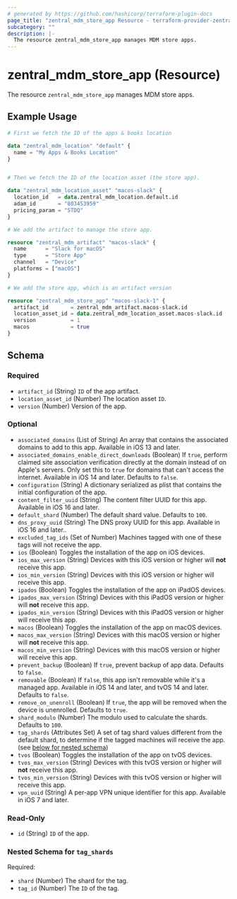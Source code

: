 ```yaml
---
# generated by https://github.com/hashicorp/terraform-plugin-docs
page_title: "zentral_mdm_store_app Resource - terraform-provider-zentral"
subcategory: ""
description: |-
  The resource zentral_mdm_store_app manages MDM store apps.
---
```


# zentral_mdm_store_app (Resource)

The resource `zentral_mdm_store_app` manages MDM store apps.

## Example Usage

```terraform
# First we fetch the ID of the apps & books location

data "zentral_mdm_location" "default" {
  name = "My Apps & Books Location"
}


# Then we fetch the ID of the location asset (the store app).

data "zentral_mdm_location_asset" "macos-slack" {
  location_id   = data.zentral_mdm_location.default.id
  adam_id       = "803453959"
  pricing_param = "STDQ"
}

# We add the artifact to manage the store app.

resource "zentral_mdm_artifact" "macos-slack" {
  name      = "Slack for macOS"
  type      = "Store App"
  channel   = "Device"
  platforms = ["macOS"]
}

# We add the store app, which is an artifact version

resource "zentral_mdm_store_app" "macos-slack-1" {
  artifact_id       = zentral_mdm_artifact.macos-slack.id
  location_asset_id = data.zentral_mdm_location_asset.macos-slack.id
  version           = 1
  macos             = true
}
```

<!-- schema generated by tfplugindocs -->
## Schema

### Required

- `artifact_id` (String) `ID` of the app artifact.
- `location_asset_id` (Number) The location asset `ID`.
- `version` (Number) Version of the app.

### Optional

- `associated_domains` (List of String) An array that contains the associated domains to add to this app. Available in iOS 13 and later.
- `associated_domains_enable_direct_downloads` (Boolean) If `true`, perform claimed site association verification directly at the domain instead of on Apple's servers. Only set this to `true` for domains that can't access the internet. Available in iOS 14 and later. Defaults to `false`.
- `configuration` (String) A dictionary serialized as plist that contains the initial configuration of the app.
- `content_filter_uuid` (String) The content filter UUID for this app. Available in iOS 16 and later.
- `default_shard` (Number) The default shard value. Defaults to `100`.
- `dns_proxy_uuid` (String) The DNS proxy UUID for this app. Available in iOS 16 and later..
- `excluded_tag_ids` (Set of Number) Machines tagged with one of these tags will not receive the app.
- `ios` (Boolean) Toggles the installation of the app on iOS devices.
- `ios_max_version` (String) Devices with this iOS version or higher will **not** receive this app.
- `ios_min_version` (String) Devices with this iOS version or higher will receive this app.
- `ipados` (Boolean) Toggles the installation of the app on iPadOS devices.
- `ipados_max_version` (String) Devices with this iPadOS version or higher will **not** receive this app.
- `ipados_min_version` (String) Devices with this iPadOS version or higher will receive this app.
- `macos` (Boolean) Toggles the installation of the app on macOS devices.
- `macos_max_version` (String) Devices with this macOS version or higher will **not** receive this app.
- `macos_min_version` (String) Devices with this macOS version or higher will receive this app.
- `prevent_backup` (Boolean) If `true`, prevent backup of app data. Defaults to `false`.
- `removable` (Boolean) If `false`, this app isn't removable while it's a managed app. Available in iOS 14 and later, and tvOS 14 and later. Defaults to `false`.
- `remove_on_unenroll` (Boolean) If `true`, the app will be removed when the device is unenrolled. Defaults to `true`.
- `shard_modulo` (Number) The modulo used to calculate the shards. Defaults to `100`.
- `tag_shards` (Attributes Set) A set of tag shard values different from the default shard, to determine if the tagged machines will receive the app. (see [below for nested schema](#nestedatt--tag_shards))
- `tvos` (Boolean) Toggles the installation of the app on tvOS devices.
- `tvos_max_version` (String) Devices with this tvOS version or higher will **not** receive this app.
- `tvos_min_version` (String) Devices with this tvOS version or higher will receive this app.
- `vpn_uuid` (String) A per-app VPN unique identifier for this app. Available in iOS 7 and later.

### Read-Only

- `id` (String) `ID` of the app.

<a id="nestedatt--tag_shards"></a>
### Nested Schema for `tag_shards`

Required:

- `shard` (Number) The shard for the tag.
- `tag_id` (Number) The `ID` of the tag.
